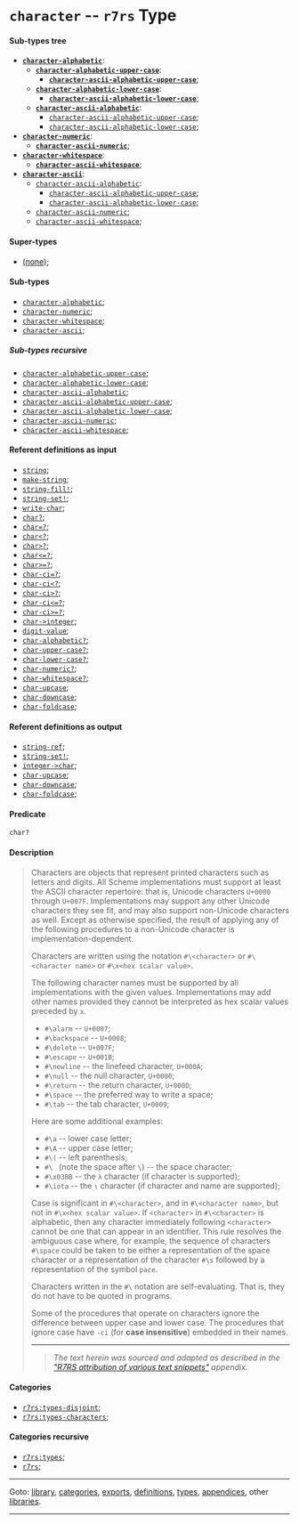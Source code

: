 

<a id='type__r7rs__character'></a>

# `character` -- `r7rs` Type


<a id='type__r7rs__character__sub-types-tree'></a>

#### Sub-types tree

* **[`character-alphabetic`](../../r7rs/types/character-alphabetic.md#type__r7rs__character-alphabetic)**:
  * **[`character-alphabetic-upper-case`](../../r7rs/types/character-alphabetic-upper-case.md#type__r7rs__character-alphabetic-upper-case)**:
    * **[`character-ascii-alphabetic-upper-case`](../../r7rs/types/character-ascii-alphabetic-upper-case.md#type__r7rs__character-ascii-alphabetic-upper-case)**;
  * **[`character-alphabetic-lower-case`](../../r7rs/types/character-alphabetic-lower-case.md#type__r7rs__character-alphabetic-lower-case)**:
    * **[`character-ascii-alphabetic-lower-case`](../../r7rs/types/character-ascii-alphabetic-lower-case.md#type__r7rs__character-ascii-alphabetic-lower-case)**;
  * **[`character-ascii-alphabetic`](../../r7rs/types/character-ascii-alphabetic.md#type__r7rs__character-ascii-alphabetic)**:
    * [`character-ascii-alphabetic-upper-case`](../../r7rs/types/character-ascii-alphabetic-upper-case.md#type__r7rs__character-ascii-alphabetic-upper-case);
    * [`character-ascii-alphabetic-lower-case`](../../r7rs/types/character-ascii-alphabetic-lower-case.md#type__r7rs__character-ascii-alphabetic-lower-case);
* **[`character-numeric`](../../r7rs/types/character-numeric.md#type__r7rs__character-numeric)**:
  * **[`character-ascii-numeric`](../../r7rs/types/character-ascii-numeric.md#type__r7rs__character-ascii-numeric)**;
* **[`character-whitespace`](../../r7rs/types/character-whitespace.md#type__r7rs__character-whitespace)**:
  * **[`character-ascii-whitespace`](../../r7rs/types/character-ascii-whitespace.md#type__r7rs__character-ascii-whitespace)**;
* **[`character-ascii`](../../r7rs/types/character-ascii.md#type__r7rs__character-ascii)**:
  * [`character-ascii-alphabetic`](../../r7rs/types/character-ascii-alphabetic.md#type__r7rs__character-ascii-alphabetic):
    * [`character-ascii-alphabetic-upper-case`](../../r7rs/types/character-ascii-alphabetic-upper-case.md#type__r7rs__character-ascii-alphabetic-upper-case);
    * [`character-ascii-alphabetic-lower-case`](../../r7rs/types/character-ascii-alphabetic-lower-case.md#type__r7rs__character-ascii-alphabetic-lower-case);
  * [`character-ascii-numeric`](../../r7rs/types/character-ascii-numeric.md#type__r7rs__character-ascii-numeric);
  * [`character-ascii-whitespace`](../../r7rs/types/character-ascii-whitespace.md#type__r7rs__character-ascii-whitespace);


<a id='type__r7rs__character__super-types'></a>

#### Super-types

 * [(none)](../../r7rs/types/_index.md#toc__r7rs__types);


<a id='type__r7rs__character__sub-types'></a>

#### Sub-types

 * [`character-alphabetic`](../../r7rs/types/character-alphabetic.md#type__r7rs__character-alphabetic);
 * [`character-numeric`](../../r7rs/types/character-numeric.md#type__r7rs__character-numeric);
 * [`character-whitespace`](../../r7rs/types/character-whitespace.md#type__r7rs__character-whitespace);
 * [`character-ascii`](../../r7rs/types/character-ascii.md#type__r7rs__character-ascii);


<a id='type__r7rs__character__sub-types-recursive'></a>

##### Sub-types recursive

 * [`character-alphabetic-upper-case`](../../r7rs/types/character-alphabetic-upper-case.md#type__r7rs__character-alphabetic-upper-case);
 * [`character-alphabetic-lower-case`](../../r7rs/types/character-alphabetic-lower-case.md#type__r7rs__character-alphabetic-lower-case);
 * [`character-ascii-alphabetic`](../../r7rs/types/character-ascii-alphabetic.md#type__r7rs__character-ascii-alphabetic);
 * [`character-ascii-alphabetic-upper-case`](../../r7rs/types/character-ascii-alphabetic-upper-case.md#type__r7rs__character-ascii-alphabetic-upper-case);
 * [`character-ascii-alphabetic-lower-case`](../../r7rs/types/character-ascii-alphabetic-lower-case.md#type__r7rs__character-ascii-alphabetic-lower-case);
 * [`character-ascii-numeric`](../../r7rs/types/character-ascii-numeric.md#type__r7rs__character-ascii-numeric);
 * [`character-ascii-whitespace`](../../r7rs/types/character-ascii-whitespace.md#type__r7rs__character-ascii-whitespace);


<a id='type__r7rs__character__referent-definitions-input'></a>

#### Referent definitions as input

 * [`string`](../../r7rs/definitions/string.md#definition__r7rs__string);
 * [`make-string`](../../r7rs/definitions/make-string.md#definition__r7rs__make-string);
 * [`string-fill!`](../../r7rs/definitions/string-fill_21.md#definition__r7rs__string-fill_21);
 * [`string-set!`](../../r7rs/definitions/string-set_21.md#definition__r7rs__string-set_21);
 * [`write-char`](../../r7rs/definitions/write-char.md#definition__r7rs__write-char);
 * [`char?`](../../r7rs/definitions/char_3f.md#definition__r7rs__char_3f);
 * [`char=?`](../../r7rs/definitions/char_3d_3f.md#definition__r7rs__char_3d_3f);
 * [`char<?`](../../r7rs/definitions/char_3c_3f.md#definition__r7rs__char_3c_3f);
 * [`char>?`](../../r7rs/definitions/char_3e_3f.md#definition__r7rs__char_3e_3f);
 * [`char<=?`](../../r7rs/definitions/char_3c_3d_3f.md#definition__r7rs__char_3c_3d_3f);
 * [`char>=?`](../../r7rs/definitions/char_3e_3d_3f.md#definition__r7rs__char_3e_3d_3f);
 * [`char-ci=?`](../../r7rs/definitions/char-ci_3d_3f.md#definition__r7rs__char-ci_3d_3f);
 * [`char-ci<?`](../../r7rs/definitions/char-ci_3c_3f.md#definition__r7rs__char-ci_3c_3f);
 * [`char-ci>?`](../../r7rs/definitions/char-ci_3e_3f.md#definition__r7rs__char-ci_3e_3f);
 * [`char-ci<=?`](../../r7rs/definitions/char-ci_3c_3d_3f.md#definition__r7rs__char-ci_3c_3d_3f);
 * [`char-ci>=?`](../../r7rs/definitions/char-ci_3e_3d_3f.md#definition__r7rs__char-ci_3e_3d_3f);
 * [`char->integer`](../../r7rs/definitions/char-_3e_integer.md#definition__r7rs__char-_3e_integer);
 * [`digit-value`](../../r7rs/definitions/digit-value.md#definition__r7rs__digit-value);
 * [`char-alphabetic?`](../../r7rs/definitions/char-alphabetic_3f.md#definition__r7rs__char-alphabetic_3f);
 * [`char-upper-case?`](../../r7rs/definitions/char-upper-case_3f.md#definition__r7rs__char-upper-case_3f);
 * [`char-lower-case?`](../../r7rs/definitions/char-lower-case_3f.md#definition__r7rs__char-lower-case_3f);
 * [`char-numeric?`](../../r7rs/definitions/char-numeric_3f.md#definition__r7rs__char-numeric_3f);
 * [`char-whitespace?`](../../r7rs/definitions/char-whitespace_3f.md#definition__r7rs__char-whitespace_3f);
 * [`char-upcase`](../../r7rs/definitions/char-upcase.md#definition__r7rs__char-upcase);
 * [`char-downcase`](../../r7rs/definitions/char-downcase.md#definition__r7rs__char-downcase);
 * [`char-foldcase`](../../r7rs/definitions/char-foldcase.md#definition__r7rs__char-foldcase);


<a id='type__r7rs__character__referent-definitions-output'></a>

#### Referent definitions as output

 * [`string-ref`](../../r7rs/definitions/string-ref.md#definition__r7rs__string-ref);
 * [`string-set!`](../../r7rs/definitions/string-set_21.md#definition__r7rs__string-set_21);
 * [`integer->char`](../../r7rs/definitions/integer-_3e_char.md#definition__r7rs__integer-_3e_char);
 * [`char-upcase`](../../r7rs/definitions/char-upcase.md#definition__r7rs__char-upcase);
 * [`char-downcase`](../../r7rs/definitions/char-downcase.md#definition__r7rs__char-downcase);
 * [`char-foldcase`](../../r7rs/definitions/char-foldcase.md#definition__r7rs__char-foldcase);


<a id='type__r7rs__character__predicate'></a>

#### Predicate

````
char?
````


<a id='type__r7rs__character__description'></a>

#### Description

> Characters are objects that represent printed characters such as
> letters and digits.
> All Scheme implementations must support at least the ASCII character
> repertoire: that is, Unicode characters `U+0000` through `U+007F`.
> Implementations may support any other Unicode characters they see fit,
> and may also support non-Unicode characters as well.
> Except as otherwise specified, the result of applying any of the
> following procedures to a non-Unicode character is implementation-dependent.
> 
> Characters are written using the notation `#\<character>`
> or `#\<character name>` or
> `#\x<hex scalar value>`.
> 
> The following character names must be supported
> by all implementations with the given values.
> Implementations may add other names
> provided they cannot be interpreted as hex scalar values preceded by `x`.
> 
>   * `#\alarm` -- `U+0007`;
>   * `#\backspace` -- `U+0008`;
>   * `#\delete` -- `U+007F`;
>   * `#\escape` -- `U+001B`;
>   * `#\newline` -- the linefeed character, `U+000A`;
>   * `#\null` -- the null character, `U+0000`;
>   * `#\return` -- the return character, `U+000D`;
>   * `#\space` -- the preferred way to write a space;
>   * `#\tab` -- the tab character, `U+0009`;
> 
> Here are some additional examples:
> 
>   * `#\a` -- lower case letter;
>   * `#\A` -- upper case letter;
>   * `#\(` -- left parenthesis;
>   * `#\ ` (note the space after `\`) -- the space character;
>   * `#\x03BB` -- the `λ` character (if character is supported);
>   * `#\iota` -- the `ι` character (if character and name are supported);
> 
> Case is significant in `#\<character>`, and in
> `#\<character name>`,
> but not in `#\x<hex scalar value>`.
> If `<character>` in
> `#\<character>` is alphabetic, then any character
> immediately following `<character>` cannot be one that can appear in an identifier.
> This rule resolves the ambiguous case where, for
> example, the sequence of characters `#\space`
> could be taken to be either a representation of the space character or a
> representation of the character `#\s` followed
> by a representation of the symbol `pace`.
> 
> Characters written in the `#\` notation are self-evaluating.
> That is, they do not have to be quoted in programs.
> 
> Some of the procedures that operate on characters ignore the
> difference between upper case and lower case.  The procedures that
> ignore case have `-ci` (for __case insensitive__) embedded in their names.
> 
> 
> ----
> > *The text herein was sourced and adapted as described in the ["R7RS attribution of various text snippets"](../../r7rs/appendices/attribution.md#appendix__r7rs__attribution) appendix.*


<a id='type__r7rs__character__categories'></a>

#### Categories

 * [`r7rs:types-disjoint`](../../r7rs/categories/r7rs_3a_types-disjoint.md#category__r7rs__r7rs_3a_types-disjoint);
 * [`r7rs:types-characters`](../../r7rs/categories/r7rs_3a_types-characters.md#category__r7rs__r7rs_3a_types-characters);


<a id='type__r7rs__character__categories-recursive'></a>

#### Categories recursive

 * [`r7rs:types`](../../r7rs/categories/r7rs_3a_types.md#category__r7rs__r7rs_3a_types);
 * [`r7rs`](../../r7rs/categories/r7rs.md#category__r7rs__r7rs);

----

Goto: [library](../../r7rs/_index.md#library__r7rs), [categories](../../r7rs/categories/_index.md#toc__r7rs__categories), [exports](../../r7rs/exports/_index.md#toc__r7rs__exports), [definitions](../../r7rs/definitions/_index.md#toc__r7rs__definitions), [types](../../r7rs/types/_index.md#toc__r7rs__types), [appendices](../../r7rs/appendices/_index.md#toc__r7rs__appendices), other [libraries](../../_libraries.md#toc__libraries).

----

